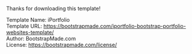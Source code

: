 Thanks for downloading this template!

Template Name: iPortfolio <br/>
Template URL: https://bootstrapmade.com/iportfolio-bootstrap-portfolio-websites-template/<br/>
Author: BootstrapMade.com<br/>
License: https://bootstrapmade.com/license/
